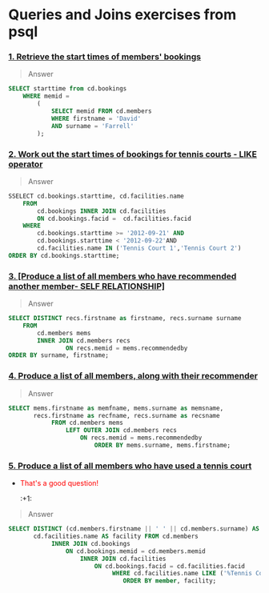 # Queries and Joins exercises from psql

### <a href = "https://pgexercises.com/questions/joins/simplejoin.html">1. Retrieve the start times of members' bookings</a>

> Answer
```sql
SELECT starttime from cd.bookings 
	WHERE memid = 
		(
  			SELECT memid FROM cd.members 
  			WHERE firstname = 'David' 
  			AND surname = 'Farrell'
		);
```

### <a href = "https://pgexercises.com/questions/joins/simplejoin2.html"> 2. Work out the start times of bookings for tennis courts - LIKE operator</a>

> Answer
```sql
SSELECT cd.bookings.starttime, cd.facilities.name 
	FROM 
		cd.bookings INNER JOIN cd.facilities 
		ON cd.bookings.facid =  cd.facilities.facid
	WHERE 
		cd.bookings.starttime >= '2012-09-21' AND
		cd.bookings.starttime < '2012-09-22'AND
		cd.facilities.name IN ('Tennis Court 1','Tennis Court 2')
ORDER BY cd.bookings.starttime;
```

### <a href = "https://pgexercises.com/questions/joins/self.html">3. [Produce a list of all members who have recommended another member- SELF RELATIONSHIP]</a>

> Answer
```sql
SELECT DISTINCT recs.firstname as firstname, recs.surname surname
	FROM 
		cd.members mems
		INNER JOIN cd.members recs
				ON recs.memid = mems.recommendedby
ORDER BY surname, firstname;
```

### <a href = "https://pgexercises.com/questions/joins/self2.html">4. Produce a list of all members, along with their recommender</a>

> Answer
```sql
SELECT mems.firstname as memfname, mems.surname as memsname,
       recs.firstname as recfname, recs.surname as recsname
	   		FROM cd.members mems 
				LEFT OUTER JOIN cd.members recs 
					ON recs.memid = mems.recommendedby
						ORDER BY mems.surname, mems.firstname;
```

### <a href = "https://pgexercises.com/questions/basic/unique.html">5. Produce a list of all members who have used a tennis court</a>

* <p style = "color: Red;">That's a good question! </p> :+1:
> Answer
```sql
SELECT DISTINCT (cd.members.firstname || ' ' || cd.members.surname) AS member ,
       cd.facilities.name AS facility FROM cd.members 
	   		INNER JOIN cd.bookings
				ON cd.bookings.memid = cd.members.memid
					INNER JOIN cd.facilities
						ON cd.bookings.facid = cd.facilities.facid 
							 WHERE cd.facilities.name LIKE ('%Tennis Court%')
								ORDER BY member, facility;
				
```


